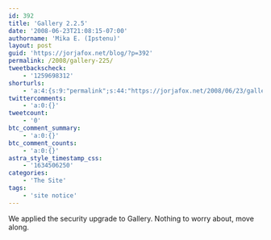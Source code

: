 ```yaml
---
id: 392
title: 'Gallery 2.2.5'
date: '2008-06-23T21:08:15-07:00'
authorname: 'Mika E. (Ipstenu)'
layout: post
guid: 'https://jorjafox.net/blog/?p=392'
permalink: /2008/gallery-225/
tweetbackscheck:
    - '1259698312'
shorturls:
    - 'a:4:{s:9:"permalink";s:44:"https://jorjafox.net/2008/06/23/gallery-225/";s:7:"tinyurl";s:25:"http://tinyurl.com/kwhs6a";s:4:"isgd";s:18:"http://is.gd/538bu";s:5:"bitly";s:20:"http://bit.ly/7JJfV3";}'
twittercomments:
    - 'a:0:{}'
tweetcount:
    - '0'
btc_comment_summary:
    - 'a:0:{}'
btc_comment_counts:
    - 'a:0:{}'
astra_style_timestamp_css:
    - '1634506250'
categories:
    - 'The Site'
tags:
    - 'site notice'
---
```


We applied the security upgrade to Gallery.  Nothing to worry about, move along.

